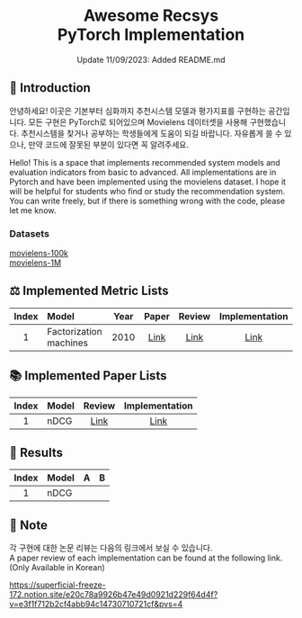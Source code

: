 # <div align="center"> Awesome Recsys <br> PyTorch Implementation </div>

<div align="center"> Update 11/09/2023: Added README.md </div>

## 🤗 Introduction

안녕하세요! 이곳은 기본부터 심화까지 추천시스템 모델과 평가지표를 구현하는 공간입니다. 모든 구현은 PyTorch로 되어있으며 Movielens 데이터셋을 사용해 구현했습니다. 추천시스템을 찾거나 공부하는 학생들에게 도움이 되길 바랍니다. 자유롭게 쓸 수 있으나, 만약 코드에 잘못된 부분이 있다면 꼭 알려주세요.<br>

Hello! This is a space that implements recommended system models and evaluation indicators from basic to advanced. All implementations are in Pytorch and have been implemented using the movielens dataset. I hope it will be helpful for students who find or study the recommendation system. You can write freely, but if there is something wrong with the code, please let me know.<br>

### Datasets
[movielens-100k](https://grouplens.org/datasets/movielens/100k/)<br>
[movielens-1M](https://grouplens.org/datasets/movielens/1M/)<br>

## ⚖ Implemented Metric Lists
|Index|Model                                                                                          |Year|Paper|Review|Implementation|
|:---:|:----------------------------------------------------------------------------------------------|:--:|:---:|:----:|:------------:|
|1    |Factorization machines                                                                         |2010|[Link](https://www.csie.ntu.edu.tw/~b97053/paper/Rendle2010FM.pdf) |[Link](https://superficial-freeze-172.notion.site/Factorization-machines-85debc8b650a40f39156be320ec46a47?pvs=4) |[Link]() |

## 📚 Implemented Paper Lists
|Index|Model                                                                                          |Review|Implementation|
|:---:|:----------------------------------------------------------------------------------------------|:----:|:------------:|
|1    |nDCG                                                                                           |[Link]() |[Link]() |

## 💯 Results
|Index|Model                                                                                          |A|B|
|:---:|:----------------------------------------------------------------------------------------------|:----:|:------------:|
|1    |nDCG                                                                                           |  |  |

## 🔔 Note
각 구현에 대한 논문 리뷰는 다음의 링크에서 보실 수 있습니다.<br>
A paper review of each implementation can be found at the following link. (Only Available in Korean) <br>

https://superficial-freeze-172.notion.site/e20c78a9926b47e49d0921d229f64d4f?v=e3f1f712b2cf4abb94c14730710721cf&pvs=4
